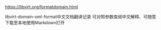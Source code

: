 https://libvirt.org/formatdomain.html

libvirt-domain-xml-format中文文档翻译记录
可对照参数查阅中文解释、可随意下载至本地使用Markdown打开
